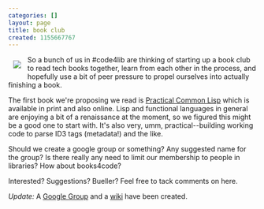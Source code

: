 ```yaml
---
categories: []
layout: page
title: book club
created: 1155667767
---
```

<div style="float: left; margin: 10px;"><img src="/misc/books.jpg" align="left" /></div>

So a bunch of us in #code4lib are thinking of starting up a book club to read tech books together, learn from each other in the process, and hopefully use a bit of peer pressure to propel ourselves into actually finishing a book. 

The first book we're proposing we read is <a href="http://www.gigamonkeys.com/book/">Practical Common Lisp</a> which is available in print and also online. Lisp and functional languages in general are enjoying a bit of a renaissance at the moment, so we figured this might be a good one to start with. It's also very, umm, practical--building working code to parse ID3 tags (metadata!) and the like.

Should we create a google group or something? Any suggested name for the group? Is there really any need to limit our membership to people in libraries? How about books4code?


Interested? Suggestions? Bueller? Feel free to tack comments on here.

<em>Update:</em> A <a href="http://groups.google.com/group/books4code">Google Group</a> and a <a href="http://books.code4lib.org">wiki</a> have been created</a>.


<!--break-->
